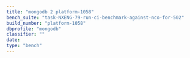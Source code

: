 ```yaml
---
title: "mongodb 2 platform-1058"
bench_suite: "task-NXENG-79-run-ci-benchmark-against-nco-for-502"
build_number: "platform-1058"
dbprofile: "mongodb"
classifier: ""
date: 
type: "bench"
---
```

